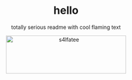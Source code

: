 <h1 align="center">hello</h1>

<p align="center">totally serious readme with cool flaming text</p>

<p align="center">
  <a href="https://es.cooltext.com"><img src="https://images.cooltext.com/5660124.gif" width="320" height="101" alt="s4lfatee" /></a></center>
</p>
